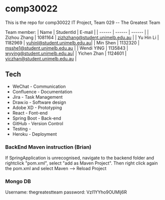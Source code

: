 # comp30022
This is the repo for comp30022 IT Project, Team 029 -- The Greatest Team

Team member:
| Name | StudentId | E-mail |
| ------ | ------ | ------ |
| Zizhou Zhang | 1081164 | zizhzhang@student.unimelb.edu.au |
| Yu Hin Li | 1182969 | yuhinl@student.unimelb.edu.au|
| Min Shen | 1132320 | msshe1@student.unimelb.edu.au |
| Wendi YING | 1135843 | wyying@student.unimelb.edu.au|
| Yichen Zhan | 1124601 | yiczhan@student.unimelb.edu.au |

## Tech

- WeChat - Communication
- Confluence - Documentation
- Jira - Task Management
- Draw.io - Software design
- Adobe XD - Prototyping
- React - Font-end
- Spring Boot - Back-end
- GitHub - Version Control
- Testing - 
- Heroku - Deployment


### BackEnd Maven instruction (Brian)

If SpringApplication is unrecognised, navigate to the backend folder and rightclick "pom.xml", 
select "add as Maven Project". Then right click again the pom.xml and select Maven --> Reload Project

### Mongo DB
Username: thegreatestteam
password: VzI1YYho9OUMlj6R
